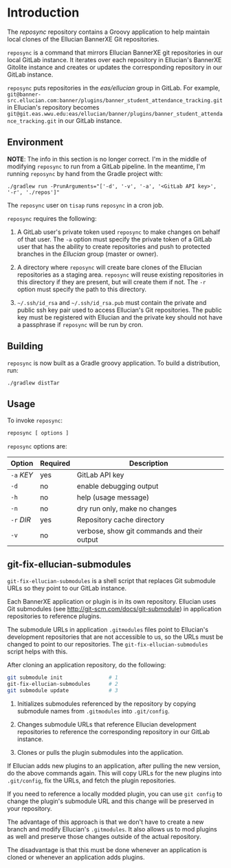 # Introduction

The _reposync_ repository contains a Groovy application to help maintain local clones of the Ellucian BannerXE Git repositories.

`reposync` is a command that mirrors Ellucian BannerXE git repositories in our local GitLab instance. It iterates over each repository in Ellucian's BannerXE Gitolite instance and creates or updates the corresponding repository in our GitLab instance.

`reposync` puts repositories in the _eas/ellucian_ group in GitLab. For example, `git@banner-src.ellucian.com:banner/plugins/banner_student_attendance_tracking.git` in Ellucian's repository becomes `git@git.eas.wwu.edu:eas/ellucian/banner/plugins/banner_student_attendance_tracking.git` in our GitLab instance.

## Environment

**NOTE**: The info in this section is no longer correct. I'm in the middle of modifying `reposync` to run from a GitLab pipeline. In the meantime, I'm running `reposync` by hand from the Gradle project with:

```
./gradlew run -PrunArguments="['-d', '-v', '-a', '<GitLab API key>', '-r', './repos']"
```

The `reposync` user on `tisap` runs `reposync` in a cron job.

`reposync` requires the following:

1.  A GitLab user's private token used `reposync` to make changes on behalf of that user.  The `-a` option must specify the private token of a GitLab user that has the ability to create repositories and push to protected branches in the _Ellucian_ group (master or owner).

1.  A directory where `reposync` will create bare clones of the Ellucian repositories as a staging area. `reposync` will reuse existing repositories in this directory if they are present, but will create them if not. The `-r` option must specify the path to this directory.

1.  `~/.ssh/id_rsa` and `~/.ssh/id_rsa.pub` must contain the private and public ssh key pair used to access Ellucian's Git repositories.  The public key must be registered with Ellucian and the private key should not have a passphrase if `reposync` will be run by
cron.

## Building

`reposync` is now built as a Gradle groovy application. To build a distribution, run:

```
./gradlew distTar
```

## Usage

To invoke `reposync`:

```a 
reposync [ options ]
```
`reposync` options are:

| Option | Required | Description |
| --- | --- | --- |
| `-a` _KEY_ | yes | GitLab API key |
| `-d` | no | enable debugging output |
| `-h` | no | help (usage message) |
| `-n` | no | dry run only, make no changes |
| `-r` _DIR_ | yes | Repository cache directory |
| `-v` | no | verbose, show git commands and their output |

## git-fix-ellucian-submodules

`git-fix-ellucian-submodules` is a shell script that replaces Git submodule URLs so they point to our GitLab instance.

Each BannerXE application or plugin is in its own repository.  Ellucian uses Git submodules (see http://git-scm.com/docs/git-submodule) in application repositories to reference plugins.

The submodule URLs in application `.gitmodules` files point to Ellucian's development repositories that are not accessible to us, so the URLs must be changed to point to our repositories.  The `git-fix-ellucian-submodules` script helps with this.

After cloning an application repository, do the following:

```bash
git submodule init               # 1
git-fix-ellucian-submodules      # 2
git submodule update             # 3
```

1. Initializes submodules referenced by the repository by copying submodule names from `.gitmodules` into `.git/config`.

2. Changes submodule URLs that reference Ellucian development repositories to reference the corresponding repository in our GitLab instance.

3. Clones or pulls the plugin submodules into the application.

If Ellucian adds new plugins to an application, after pulling the new version, do the above commands again.  This will copy URLs for the new plugins into `.git/config`, fix the URLs, and fetch the plugin repositories.

If you need to reference a locally modded plugin, you can use `git config` to change the plugin's submodule URL and this change will be preserved in your repository.

The advantage of this approach is that we don't have to create a new branch and modify Ellucian's `.gitmodules`.  It also allows us to mod plugins as well and preserve those changes outside of the actual repository.

The disadvantage is that this must be done whenever an application is cloned or whenever an application adds plugins.

